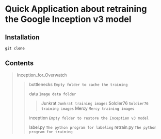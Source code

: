 # Quick Application about retraining the Google Inception v3 model
## Installation
```
git clone
```
## Contents
>
>Inception_for_Overwatch
>>bottlenecks `Empty folder to cache the training`
>>
>>data `Image data folder`
>>>Junkrat `Junkrat training images`
>>>Soldier76 `Soldier76 training images`
>>>Mercy `Mercy training images`
>>
>>inception `Empty folder to restore the Inception v3 model`
>>
>>label.py `The python program for labeling`
>>retrain.py `The python program for training`



